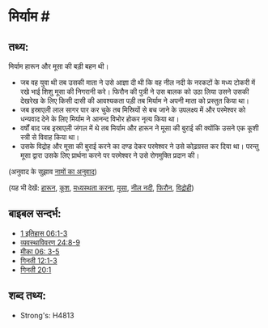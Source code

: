 # मिर्याम #

## तथ्य: ##

मिर्याम हारून और मूसा की बड़ी बहन थी।

* जब वह युवा थी तब उसकी माता ने उसे आज्ञा दी थी कि वह नील नदी के नरकटों के मध्य टोकरी में रखे भाई शिशु मूसा की निगरानी करे। फिरौन की पुत्री ने उस बालक को उठा लिया उसने उसकी देखरेख के लिए किसी दासी की आवश्यकता पड़ी तब मिर्याम ने अपनी माता को प्रस्तुत किया था।
* जब इस्राएली लाल सागर पार कर चुके तब मिस्रियों से बच जाने के उपलक्ष्य में और परमेश्वर को धन्यवाद देने के लिए मिर्याम ने आनन्द विभोर होकर नृत्य किया था।
* वर्षों बाद जब इस्राएली जंगल में थे तब मिर्याम और हारून ने मूसा की बुराई की क्योंकि उसने एक कूशी स्त्री से विवाह किया था।
* उसके विद्रोह और मूसा की बुराई करने का दण्ड देकर परमेश्वर ने उसे कोढ़ग्रस्त कर दिया था। परन्तु मूसा द्वारा उसके लिए प्रार्थना करने पर परमेश्वर ने उसे रोगमुक्ति प्रदान की।

(अनुवाद के सुझाव [नामों का अनुवाद](rc://hi/ta/man/translate/translate-names))

(यह भी देखें: [हारून](../names/aaron.md), [कूश](../names/cush.md), [मध्यस्थता करना](../kt/intercede.md), [मूसा](../names/moses.md), [नील नदी](../names/nileriver.md), [फिरौन](../names/pharaoh.md), [   विद्रोही](../other/rebel.md))

## बाइबल सन्दर्भ: ##

* [1 इतिहास 06:1-3](rc://hi/tn/help/1ch/06/01)
* [व्यवस्थाविवरण 24:8-9](rc://hi/tn/help/deu/24/08)
* [मीका 06: 3-5](rc://hi/tn/help/mic/06/03)
* [गिनती 12:1-3](rc://hi/tn/help/num/12/01)
* [गिनती 20:1](rc://hi/tn/help/num/20/01)

## शब्द तथ्य: ##

* Strong's: H4813
